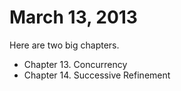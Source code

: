# March 13, 2013

Here are two big chapters.

* Chapter 13. Concurrency
* Chapter 14. Successive Refinement
